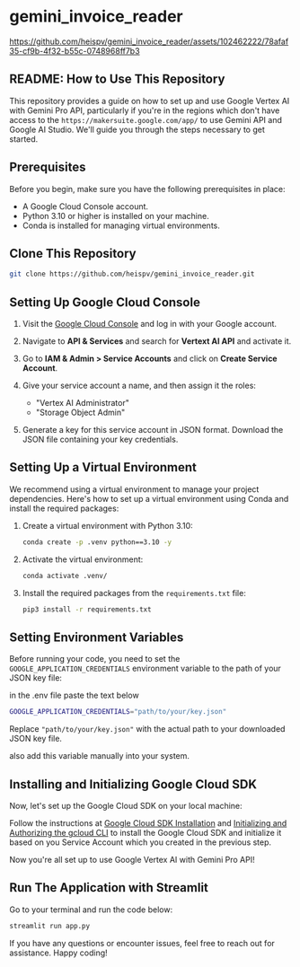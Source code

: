 # gemini_invoice_reader

https://github.com/heispv/gemini_invoice_reader/assets/102462222/78afaf35-cf9b-4f32-b55c-0748968ff7b3

## README: How to Use This Repository

This repository provides a guide on how to set up and use Google Vertex AI with Gemini Pro API, particularly if you're in the regions which don't have access to the `https://makersuite.google.com/app/` to use Gemini API and Google AI Studio. We'll guide you through the steps necessary to get started.

## Prerequisites

Before you begin, make sure you have the following prerequisites in place:

- A Google Cloud Console account.
- Python 3.10 or higher is installed on your machine.
- Conda is installed for managing virtual environments.

## Clone This Repository
```bash
git clone https://github.com/heispv/gemini_invoice_reader.git
```

## Setting Up Google Cloud Console

1. Visit the [Google Cloud Console](https://console.cloud.google.com/) and log in with your Google account.

2. Navigate to **API & Services** and search for **Vertext AI API** and activate it.

3. Go to **IAM & Admin > Service Accounts** and click on **Create Service Account**.

4. Give your service account a name, and then assign it the roles:
   - "Vertex AI Administrator"
   - "Storage Object Admin"

5. Generate a key for this service account in JSON format. Download the JSON file containing your key credentials.

## Setting Up a Virtual Environment

We recommend using a virtual environment to manage your project dependencies. Here's how to set up a virtual environment using Conda and install the required packages:

1. Create a virtual environment with Python 3.10:
   ```bash
   conda create -p .venv python==3.10 -y
   ```

2. Activate the virtual environment:
   ```bash
   conda activate .venv/
   ```

3. Install the required packages from the `requirements.txt` file:
   ```bash
   pip3 install -r requirements.txt
   ```

## Setting Environment Variables

Before running your code, you need to set the `GOOGLE_APPLICATION_CREDENTIALS` environment variable to the path of your JSON key file:

in the .env file paste the text below
```bash
GOOGLE_APPLICATION_CREDENTIALS="path/to/your/key.json"
```

Replace `"path/to/your/key.json"` with the actual path to your downloaded JSON key file.

also add this variable manually into your system.

## Installing and Initializing Google Cloud SDK

Now, let's set up the Google Cloud SDK on your local machine:

Follow the instructions at [Google Cloud SDK Installation](https://cloud.google.com/sdk/docs/install) and [Initializing and Authorizing the gcloud CLI](https://cloud.google.com/sdk/docs/initializing) to install the Google Cloud SDK and initialize it based on you Service Account which you created in the previous step.


Now you're all set up to use Google Vertex AI with Gemini Pro API!

## Run The Application with Streamlit

Go to your terminal and run the code below:
```bash
streamlit run app.py
```

If you have any questions or encounter issues, feel free to reach out for assistance. Happy coding!
